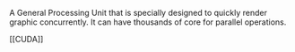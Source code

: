 A General Processing Unit that is specially designed to quickly render graphic concurrently.
It can have thousands of core for parallel operations.


[[CUDA]]